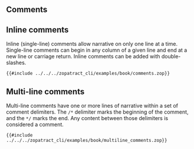 ## Comments

## Inline comments
Inline (single-line) comments allow narrative on only one line at a time. Single-line comments can begin in any column of a given line and end at a new line or carriage return. Inline comments can be added with double-slashes.

```zopatract
{{#include ../../../zopatract_cli/examples/book/comments.zop}}
```

## Multi-line comments
Multi-line comments have one or more lines of narrative within a set of comment delimiters. The `/*` delimiter marks the beginning of the comment, and the `*/` marks the end. Any content between those delimiters is considered a comment.

```zopatract
{{#include ../../../zopatract_cli/examples/book/multiline_comments.zop}}
```